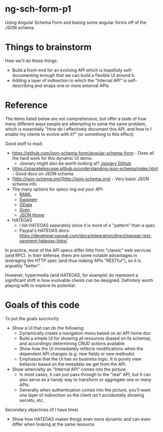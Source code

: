 # ng-sch-form-p1
Using Angular Schema Form and basing some angular forms off of the JSON schema.

# Things to brainstorm
How we'll do these things:
* Build a front-end for an evolving API which is hopefully self-documenting enough that we can build a flexible UI around it.
* Adding a layer of indirection in which the "Internal API" is self-describing and wraps one or more external APIs

# Reference

The items listed below are not comprehensive, but offer a taste of how many different ways people are attempting to solve the same problem, which is essentially "How do I effectively document this API, and how to I enable my clients to evolve with it?" (or something to this effect)

Good stuff to read:

* https://github.com/json-schema-form/angular-schema-form - Does all the hard work
 for this dynamic UI demo.
   * Jsonary might also be worth looking at? [Jsonary Github](https://github.com/jsonary-js/jsonary)
* https://spacetelescope.github.io/understanding-json-schema/index.html - Good docs on JSON schema
* [http://json-schema.org](http://json-schema.org) - Very basic JSON schema info
* The many options for specc-ing out your API:
  * [RAML](http://raml.org/)
  * [Swagger](http://swagger.io/)
  * [OData](http://www.odata.org/)
  * [Siren](https://github.com/kevinswiber/siren)
  * [JSON Home](https://github.com/otto-de/jsonhome)
* HATEOAS
  * I list HATEOAS separately since it is more of a "pattern" than a spec.
  * Paypal's HATEOAS docs: https://developer.paypal.com/docs/integration/direct/paypal-rest-payment-hateoas-links/

In practice, most of the API specs differ little from "classic" web services (and RPC).
In their defense, there are some notable advantages in leveraging the HTTP spec (and thus making APIs "RESTful"), so it is arguably "better".

However, hypermedia (and HATEOAS, for example) do represent a significant shift in how evolvable clients can be designed.
Definitely worth playing with to explore its potential.

# Goals of this code

To put the goals succinctly

* Show a UI that can do the following:
  * Dynamically create a navigation menu based on an API home doc
  * Build a simple UI for showing all resources (based on its schema), and accordingly determining CRUD actions available
  * Show how the UI immediately reflects modifications when the dependent API changes (e.g. new fields or new methods)
  * Emphasize that the UI has *no* business logic. It is purely view behavior based on the metadata we get from the API.
* Show when/why an "Internal API" comes into the picture
  * In most cases, it can just pass through to the "real" API, but it can also serve as a handy way to transform or aggregate one or many APIs.
  * Generally when authentication comes into the picture, you'll want one layer of indirection so the client isn't accidentally showing secrets, etc.
  
Secondary objectives (if I have time)

* Show how HATEOAS makes things even more dynamic and can even differ when looking at the same resource

